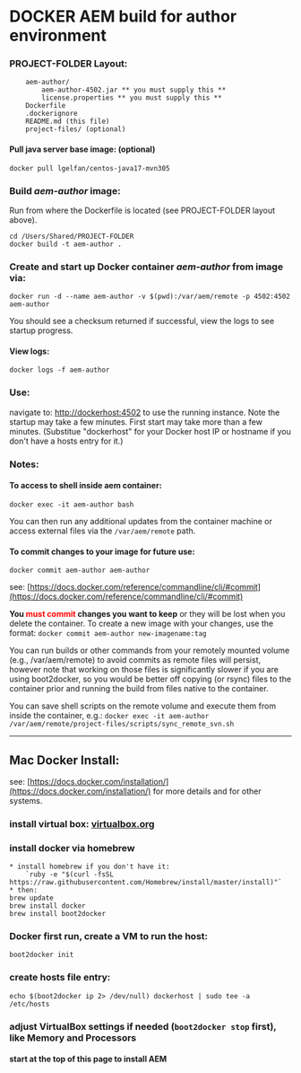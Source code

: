 # DOCKER AEM build for author environment

### PROJECT-FOLDER Layout:
		aem-author/
			aem-author-4502.jar ** you must supply this **
			license.properties ** you must supply this **
		Dockerfile
		.dockerignore
		README.md (this file)
		project-files/ (optional)
	
#### Pull java server base image: (optional)
	docker pull lgelfan/centos-java17-mvn305

### Build _aem-author_ image:
Run from where the Dockerfile is located (see PROJECT-FOLDER layout above).

	cd /Users/Shared/PROJECT-FOLDER
	docker build -t aem-author .

		
### Create and start up Docker container _aem-author_  from image via:

	docker run -d --name aem-author -v $(pwd):/var/aem/remote -p 4502:4502 aem-author

You should see a checksum returned if successful, view the logs to see startup progress.

#### View logs:
	docker logs -f aem-author
	
### Use:
navigate to: [http://dockerhost:4502](http://dockerhost:4502) to use the running instance. Note the startup may take a few minutes. First start may take more than a few minutes. (Substitue "dockerhost" for your Docker host IP or hostname if you don't have a hosts entry for it.)

### Notes:
#### To access to shell inside aem container: 
	docker exec -it aem-author bash
You can then run any additional updates from the container machine or access external files via the `/var/aem/remote` path.

#### To commit changes to your image for future use:
	docker commit aem-author aem-author
see: [https://docs.docker.com/reference/commandline/cli/#commit](https://docs.docker.com/reference/commandline/cli/#commit)

**You <span style="color:red">must commit</span> changes you want to keep** or they will be lost when you delete the container. To create a new image with your changes, use the format: `docker commit aem-author new-imagename:tag`

You can run builds or other commands from your remotely mounted volume (e.g., /var/aem/remote) to avoid commits as remote files will persist, however note that working on those files is significantly slower if you are using boot2docker, so you would be better off copying (or rsync) files to the container prior and running the build from files native to the container.

You can save shell scripts on the remote volume and execute them from inside the container, e.g.:
`docker exec -it aem-author /var/aem/remote/project-files/scripts/sync_remote_svn.sh`

----


## Mac Docker Install:

see: [https://docs.docker.com/installation/](https://docs.docker.com/installation/) for more details and for other systems.

### install virtual box: [virtualbox.org](http://virtualbox.org/)

### install docker via homebrew 
	* install homebrew if you don't have it:
	    `ruby -e "$(curl -fsSL https://raw.githubusercontent.com/Homebrew/install/master/install)"`
	* then:
	brew update
	brew install docker
	brew install boot2docker

### Docker first run, create a VM to run the host:
	boot2docker init
	
### create hosts file entry:
	echo $(boot2docker ip 2> /dev/null) dockerhost | sudo tee -a /etc/hosts

### adjust VirtualBox settings if needed (`boot2docker stop` first), like Memory and Processors

#### start at the top of this page to install AEM